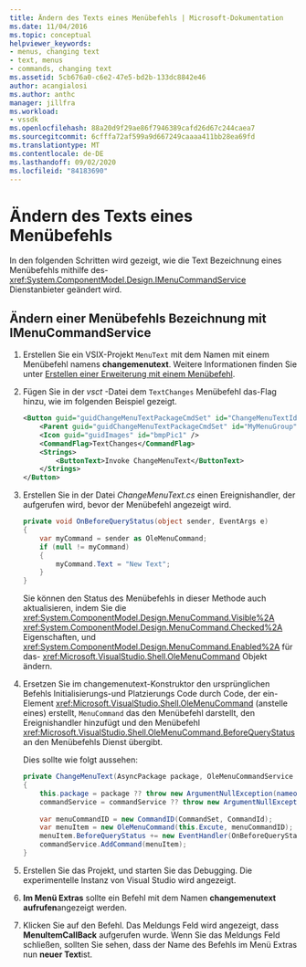 ```yaml
---
title: Ändern des Texts eines Menübefehls | Microsoft-Dokumentation
ms.date: 11/04/2016
ms.topic: conceptual
helpviewer_keywords:
- menus, changing text
- text, menus
- commands, changing text
ms.assetid: 5cb676a0-c6e2-47e5-bd2b-133dc8842e46
author: acangialosi
ms.author: anthc
manager: jillfra
ms.workload:
- vssdk
ms.openlocfilehash: 88a20d9f29ae86f7946389cafd26d67c244caea7
ms.sourcegitcommit: 6cfffa72af599a9d667249caaaa411bb28ea69fd
ms.translationtype: MT
ms.contentlocale: de-DE
ms.lasthandoff: 09/02/2020
ms.locfileid: "84183690"
---
```

# <a name="change-the-text-of-a-menu-command"></a>Ändern des Texts eines Menübefehls
In den folgenden Schritten wird gezeigt, wie die Text Bezeichnung eines Menübefehls mithilfe des- <xref:System.ComponentModel.Design.IMenuCommandService> Dienstanbieter geändert wird.

## <a name="changing-a-menu-command-label-with-the-imenucommandservice"></a>Ändern einer Menübefehls Bezeichnung mit IMenuCommandService

1. Erstellen Sie ein VSIX-Projekt `MenuText` mit dem Namen mit einem Menübefehl namens **changemenutext**. Weitere Informationen finden Sie unter [Erstellen einer Erweiterung mit einem Menübefehl](../extensibility/creating-an-extension-with-a-menu-command.md).

2. Fügen Sie in der *vsct* -Datei dem `TextChanges` Menübefehl das-Flag hinzu, wie im folgenden Beispiel gezeigt.

    ```xml
    <Button guid="guidChangeMenuTextPackageCmdSet" id="ChangeMenuTextId" priority="0x0100" type="Button">
        <Parent guid="guidChangeMenuTextPackageCmdSet" id="MyMenuGroup" />
        <Icon guid="guidImages" id="bmpPic1" />
        <CommandFlag>TextChanges</CommandFlag>
        <Strings>
            <ButtonText>Invoke ChangeMenuText</ButtonText>
        </Strings>
    </Button>
    ```

3. Erstellen Sie in der Datei *ChangeMenuText.cs* einen Ereignishandler, der aufgerufen wird, bevor der Menübefehl angezeigt wird.

    ```csharp
    private void OnBeforeQueryStatus(object sender, EventArgs e)
    {
        var myCommand = sender as OleMenuCommand;
        if (null != myCommand)
        {
            myCommand.Text = "New Text";
        }
    }
    ```

    Sie können den Status des Menübefehls in dieser Methode auch aktualisieren, indem Sie die <xref:System.ComponentModel.Design.MenuCommand.Visible%2A> <xref:System.ComponentModel.Design.MenuCommand.Checked%2A> Eigenschaften, und <xref:System.ComponentModel.Design.MenuCommand.Enabled%2A> für das- <xref:Microsoft.VisualStudio.Shell.OleMenuCommand> Objekt ändern.

4. Ersetzen Sie im changemenutext-Konstruktor den ursprünglichen Befehls Initialisierungs-und Platzierungs Code durch Code, der ein-Element <xref:Microsoft.VisualStudio.Shell.OleMenuCommand> (anstelle eines) erstellt, `MenuCommand` das den Menübefehl darstellt, den Ereignishandler hinzufügt und den Menübefehl <xref:Microsoft.VisualStudio.Shell.OleMenuCommand.BeforeQueryStatus> an den Menübefehls Dienst übergibt.

    Dies sollte wie folgt aussehen:

    ```csharp
    private ChangeMenuText(AsyncPackage package, OleMenuCommandService commandService)
    {
        this.package = package ?? throw new ArgumentNullException(nameof(package));
        commandService = commandService ?? throw new ArgumentNullException(nameof(commandService));
        
        var menuCommandID = new CommandID(CommandSet, CommandId);
        var menuItem = new OleMenuCommand(this.Excute, menuCommandID);
        menuItem.BeforeQueryStatus += new EventHandler(OnBeforeQueryStatus);
        commandService.AddCommand(menuItem);
    }
    ```

5. Erstellen Sie das Projekt, und starten Sie das Debugging. Die experimentelle Instanz von Visual Studio wird angezeigt.

6. **Im Menü Extras** sollte ein Befehl mit dem Namen **changemenutext aufrufen**angezeigt werden.

7. Klicken Sie auf den Befehl. Das Meldungs Feld wird angezeigt, dass **MenuItemCallBack** aufgerufen wurde. Wenn Sie das Meldungs Feld schließen, sollten Sie sehen, dass der Name des Befehls im Menü Extras nun **neuer Text**ist.
